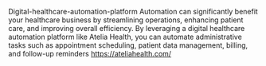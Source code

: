 Digital-healthcare-automation-platform
Automation can significantly benefit your healthcare business by streamlining operations, enhancing patient care, and improving overall efficiency. By leveraging a digital healthcare automation platform like Atelia Health, you can automate administrative tasks such as appointment scheduling, patient data management, billing, and follow-up reminders
https://ateliahealth.com/
